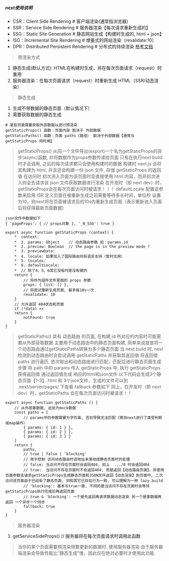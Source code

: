 ##### next使用说明

- CSR：Client Side Rendering            # 客户端渲染(通常指浏览器)
- SSR：Service Side Rendering           # 服务器渲染【每次请求重新生成的】
- SSG：Static Site Generation           # 静态网站生成【构建时生成的, html + json】
- ISG：Incremental Site Rendering       # 增量式的网站渲染（revalidate:10）
- DPR：Distributed Persistent Rendering # 分布式的持续渲染
[参考文档](https://www.cnblogs.com/lhb25/p/16223782.html)


> 预渲染方式
1. 静态生成(默认方式): HTML在构建时生成，并在每次页面请求（request）时重用
2. 服务器渲染：在每次页面请求（request）时重新生成 HTML（SSR/动态渲染）

> 静态生成
1. 生成不带数据的静态页面（默认情况下）
2. 需要获取数据的静态生成
```
# 某些页面需要获取外部数据以进行预渲染
getStaticProps() 函数：页面内容 取决于 外部数据
getStaticPaths() 函数：页面 paths（路径） 取决于外部数据【通常与 getStaticProps 同时用】
```

> getStaticProps()
> 从同一个文件导出(export)一个名为getStaticProps的异步(async)函数, 并将数据作为props参数传递给页面
> 只有在执行next build时才会调用, 之后的每次请求都只会使用构建时的数据
> 构建时 next.js 会将其构建为 html, 并且还会构建一份 json 文件, 存储 getStaticProps 的返回值
> 在访问时 初次进入页面为该页面时会直接使用 html 内容，而非初次进入则会去请求该 json 文件获取数据进行渲染
> 在开发时（即 next dev）时，getStaticProps会在每次页面访问时被请求！！！
> defaultLocale 配置该参数来启用 ISR
> 定义页面在被重新生成之前需要等待多长时间，单位秒
> 设置为10，则next将在页面被请求后的10s内重新生成页面（表示重新进入页面后将获得最新页面数据）
```
json文件中数据如下
{ 'pageProps': { // props对象 }, '_N_SSG': true }
```
```
export async function getStaticProps (context) {
    *  context:
    *  1. params: Object    // 动态路由参数 如：params.id
    *  2. preview: Boolean  // the page is in the preview mode ?
    *  3. previewData: 
    *  4. locale: 如果加入了国际路由则有语言支持（暂时无用）
    *  5. locales: 
    *  6. defaultLocale:
    *  // 除了4、5、6其它没有时是没有键的
    return {
        // 将作为组件文件里面的 props 参数
        props: { list: [] },
        // 将尝试重新生成页面, 最多每10s一次
        revalidate: 10
    }
    // 允许返回 404状态和页面
    if (!data) =>
    return {
        notFound: true
    }
}
```

> getStaticPaths()
> 具有 动态路由 的页面, 在构建 id 所对应的内容时可能需要从外部获取数据
> 主要用于动态路由中的静态页面构建, 简单来说就是将一个动态路由通过getStaticPaths转换为多个静态页面
> 当 next build 时, next检测到动态路由时会尝试调用 getStaticPaths 并获取其返回值
> 将返回值 paths 进行遍历, 依次取出和动态路由进行匹配，匹配后进行静态页面生成步骤
> 将 path 中的 params 传入 getStaticProps 中, 执行 getStaticProps 获得返回值
> 通过返回值生成 响应的html和json文件
> 以下代码会生成3个静态页面【1-3】.html 和 3个json文件，生成的文件可以到 .next/server/pages/ 下查看
> fallback 参数如下
> 同上，在开发时（即 next dev）时，getStaticPaths 会在每次页面访问时被请求！！
```
export async function getStaticPaths () {
    // 从外部拿数据, 此处为mock数据
    const paths = [
        // params中的参数需要为字符串, 否则导致无法匹配（猜测next进行了类型判断或map操作）
        { params: { id: 1 } },
        { params: { id: 2 } },
        { params: { id: 3 } }
    ]
    return {
        paths,
        // true | false | 'blocking'
        // 用于控制 访问动态路由时该地址未落地成静态页面时的处理
        // false: 当访问不存在页面时会返回404, 如上  .../8 时会返回404
        // true:  当访问不存在页面时不会返回404, 而是返回【动态路由页面】，并使用页面参数去请求getStaticProps生成静态页面和JSON文件返回【动态渲染】到页面中, 二次访问该页面由于已经有了静态页面, 则和其它已存在行为一致, 可以理解为一种 lazy build
        // 'blocking': 基本与true一致, 不同的是当访问不存在页面时会等待getStaticProps执行完成后再返回页面
        // true & 'blocking': 一个是先返回再请求数据动态渲染 另一个是拿数据再返回 一个异步一个同步
        fallback: true
    }
}
```

> 服务器渲染
1. getServiceSideProps() // 服务器将在每次页面请求时调用此函数
> 当你的某个页面需要预渲染频繁更新的数据时, 使用服务器渲染
> 由于服务器端渲染会导致性能比“静态生成”慢，因此仅在绝对必要时才使用此功能
